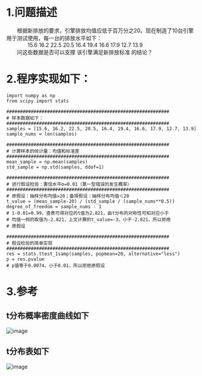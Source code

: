 # 1.问题描述
&emsp;&emsp;根据新排放的要求，引擎排放均值应低于百万分之20。现在制造了10台引擎用于测试使用，每一台的排放水平如下：  
&emsp;&emsp;&emsp;&emsp;15.6 16.2 22.5 20.5 16.4 19.4 16.6 17.9 12.7 13.9  
&emsp;&emsp;问这些数据是否可以支撑 该引擎满足新排放标准 的结论？  

# 2.程序实现如下：
```
import numpy as np
from scipy import stats

############################################################
# 样本数据如下：
############################################################
samples = [15.6, 16.2, 22.5, 20.5, 16.4, 19.4, 16.6, 17.9, 12.7, 13.9]
sample_nums = len(samples)

############################################################
# 计算样本的统计量：均值和标准差
############################################################
mean_sample = np.mean(samples)
std_sample = np.std(samples, ddof=1)

############################################################
# 进行假设检验：置信水平α=0.01（第一型错误的发生概率）
############################################################
# 原假设：抽样分布均值=20；备择假设：抽样分布均值＜20
t_value = (mean_sample-20) / (std_sample / (sample_nums**0.5))
degree_of_freedom = sample_nums - 1
# 1-0.01=0.99，查表可得对应的t值为2.821，由t分布的对称性可知对应小于
# 均值一侧的取值为-2.821，上文计算的t_value=-3，小于-2.821，所以拒绝
# 原假设

############################################################
# 假设检验的简单实现
############################################################
res = stats.ttest_1samp(samples, popmean=20, alternative="less")
p = res.pvalue
# p值等于0.0074，小于0.01，所以拒绝原假设
```

# 3.参考
## t分布概率密度曲线如下
![image](https://github.com/zenghang-feng/khanacademy_statistics/blob/main/51-小样本假设检验/图片附件/pic0.png)

## t分布表如下
![image](https://github.com/zenghang-feng/khanacademy_statistics/blob/main/51-小样本假设检验/图片附件/pic1.png)
